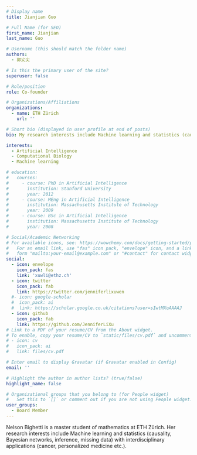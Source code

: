 ```yaml
---
# Display name
title: Jianjian Guo

# Full Name (for SEO)
first_name: Jianjian
last_name: Guo

# Username (this should match the folder name)
authors:
  - 郭尖尖

# Is this the primary user of the site?
superuser: false

# Role/position
role: Co-founder

# Organizations/Affiliations
organizations:
  - name: ETH Zürich
    url: ''

# Short bio (displayed in user profile at end of posts)
bio: My research interests include Machine learning and statistics (causality, Bayesian networks, inference, missing data) with interdisciplinary applications (cancer, personalized medicine etc.)

interests:
  - Artificial Intelligence
  - Computational Biology
  - Machine learning

# education:
#   courses:
#     - course: PhD in Artificial Intelligence
#       institution: Stanford University
#       year: 2012
#     - course: MEng in Artificial Intelligence
#       institution: Massachusetts Institute of Technology
#       year: 2009
#     - course: BSc in Artificial Intelligence
#       institution: Massachusetts Institute of Technology
#       year: 2008

# Social/Academic Networking
# For available icons, see: https://wowchemy.com/docs/getting-started/page-builder/#icons
#   For an email link, use "fas" icon pack, "envelope" icon, and a link in the
#   form "mailto:your-email@example.com" or "#contact" for contact widget.
social:
  - icon: envelope
    icon_pack: fas
    link: 'xuwli@ethz.ch'
  - icon: twitter
    icon_pack: fab
    link: https://twitter.com/jenniferlixuwen
  #- icon: google-scholar
  #  icon_pack: ai
  #  link: https://scholar.google.co.uk/citations?user=sIwtMXoAAAAJ
  - icon: github
    icon_pack: fab
    link: https://github.com/JenniferLiXu
# Link to a PDF of your resume/CV from the About widget.
# To enable, copy your resume/CV to `static/files/cv.pdf` and uncomment the lines below.
# - icon: cv
#   icon_pack: ai
#   link: files/cv.pdf

# Enter email to display Gravatar (if Gravatar enabled in Config)
email: ''

# Highlight the author in author lists? (true/false)
highlight_name: false

# Organizational groups that you belong to (for People widget)
#   Set this to `[]` or comment out if you are not using People widget.
user_groups:
  - Board Member
---
```


Nelson Bighetti is a master student of mathematics at ETH Zürich. Her research interests include Machine learning and statistics (causality, Bayesian networks, inference, missing data) with interdisciplinary applications (cancer, personalized medicine etc.). 
